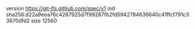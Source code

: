 version https://git-lfs.github.com/spec/v1
oid sha256:d22a9eea76c4287925d7f99287fb2fd5942784636640c41ffcf791c33670dfd2
size 12560

